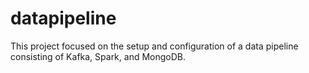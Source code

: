 # datapipeline
This project focused on the setup and configuration of a data pipeline consisting of Kafka, Spark, and MongoDB.
